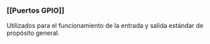 
### [[Puertos GPIO]]

Utilizados para el funcionamiento de la entrada y salida estándar de propósito general.